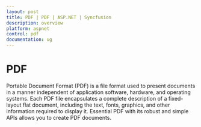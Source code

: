 ```yaml
---
layout: post
title: PDF | PDF | ASP.NET | Syncfusion
description: overview
platform: aspnet
control: pdf
documentation: ug
---
```


# PDF

Portable Document Format (PDF) is a file format used to present documents in a manner independent of application software, hardware, and operating systems. Each PDF file encapsulates a complete description of a fixed-layout flat document, including the text, fonts, graphics, and other information required to display it. Essential PDF with its robust and simple APIs allows you to create PDF documents.

